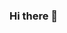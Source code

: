 ### Hi there 👋

<!--
**inovatormatin/inovatormatin** is a ✨ _special_ ✨ repository because its `README.md` (this file) appears on your GitHub profile.

Here are some ideas to get you started:

- 🌱 I’m currently learning Web Development.
- 👀 Familiar with HTML, CSS, JavaScript.
- 💻 Ready to contribute in open source projects.
- 🗣️ Language : English and Hindi.
- 📫 How to reach me: manojgeetparmar@gmail.com
-->
